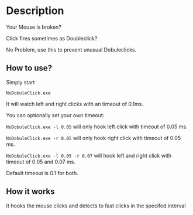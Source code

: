 Description
===========
Your Mouse is broken?

Click fires sometimes as Doubleclick?

No Problem, use this to prevent unusual Dobuleclicks.


How to use?
-----------
Simply start

`NoDobuleClick.exe`

It will watch left and right clicks with an timeout of 0.1ms.


You can optionally set your own timeout:

`NoDobuleClick.exe -l 0.05`
will only hook left click with timeout of 0.05 ms.

`NoDobuleClick.exe -r 0.05`
will only hook right click with timeout of 0.05 ms.

`NoDobuleClick.exe -l 0.05 -r 0.07`
will hook left and right click with timeout of 0.05 and 0.07 ms.

Default timeout is 0.1 for both.


How it works
------------
It hooks the mouse clicks and detects to fast clicks in the specifed interval
